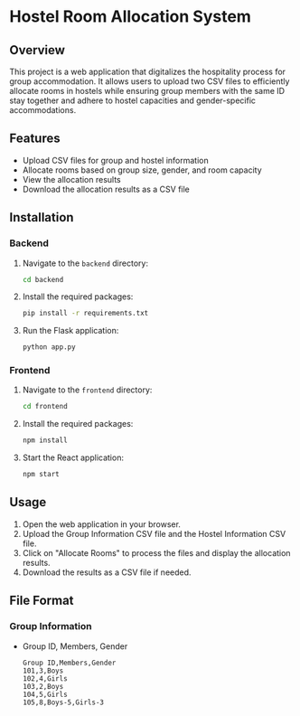 # Hostel Room Allocation System

## Overview
This project is a web application that digitalizes the hospitality process for group accommodation. It allows users to upload two CSV files to efficiently allocate rooms in hostels while ensuring group members with the same ID stay together and adhere to hostel capacities and gender-specific accommodations.

## Features
- Upload CSV files for group and hostel information
- Allocate rooms based on group size, gender, and room capacity
- View the allocation results
- Download the allocation results as a CSV file

## Installation

### Backend
1. Navigate to the `backend` directory:
    ```sh
    cd backend
    ```
2. Install the required packages:
    ```sh
    pip install -r requirements.txt
    ```
3. Run the Flask application:
    ```sh
    python app.py
    ```

### Frontend
1. Navigate to the `frontend` directory:
    ```sh
    cd frontend
    ```
2. Install the required packages:
    ```sh
    npm install
    ```
3. Start the React application:
    ```sh
    npm start
    ```

## Usage
1. Open the web application in your browser.
2. Upload the Group Information CSV file and the Hostel Information CSV file.
3. Click on "Allocate Rooms" to process the files and display the allocation results.
4. Download the results as a CSV file if needed.

## File Format
### Group Information
- Group ID, Members, Gender
  ```csv
  Group ID,Members,Gender
  101,3,Boys
  102,4,Girls
  103,2,Boys
  104,5,Girls
  105,8,Boys-5,Girls-3
